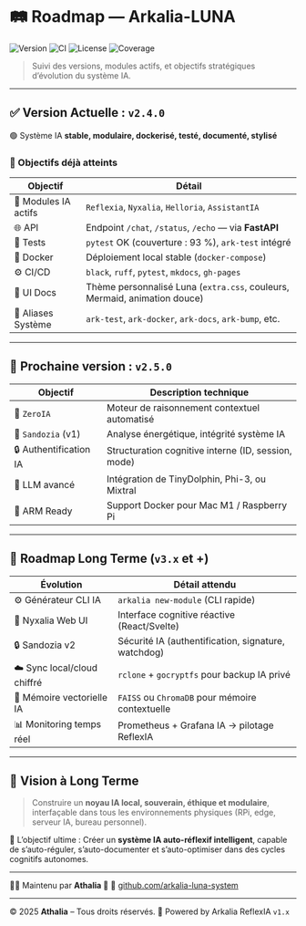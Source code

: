 # 🛤️ Roadmap — Arkalia-LUNA

![Version](https://img.shields.io/badge/version-v2.4.0-blue)
![CI](https://github.com/athalia-siwek/arkalia-luna-pro/actions/workflows/ci.yml/badge.svg)
![License](https://img.shields.io/badge/license-Proprietary-red)
![Coverage](https://img.shields.io/badge/coverage-93%25-brightgreen)

> Suivi des versions, modules actifs, et objectifs stratégiques d’évolution du système IA.

---

## ✅ Version Actuelle : `v2.4.0`

🟢 Système IA **stable, modulaire, dockerisé, testé, documenté, stylisé**

### 🎯 Objectifs déjà atteints

| Objectif | Détail |
|---------|--------|
| 🧠 Modules IA actifs | `Reflexia`, `Nyxalia`, `Helloria`, `AssistantIA` |
| 🌐 API | Endpoint `/chat`, `/status`, `/echo` — via **FastAPI** |
| 🧪 Tests | `pytest` OK (couverture : 93 %), `ark-test` intégré |
| 🐳 Docker | Déploiement local stable (`docker-compose`) |
| ⚙️ CI/CD | `black`, `ruff`, `pytest`, `mkdocs`, `gh-pages` |
| 🎨 UI Docs | Thème personnalisé Luna (`extra.css`, couleurs, Mermaid, animation douce) |
| 🧠 Aliases Système | `ark-test`, `ark-docker`, `ark-docs`, `ark-bump`, etc. |

---

## 🚀 Prochaine version : `v2.5.0`

| Objectif              | Description technique                              |
|------------------------|----------------------------------------------------|
| 🧠 `ZeroIA`            | Moteur de raisonnement contextuel automatisé       |
| 🔋 `Sandozia` (v1)     | Analyse énergétique, intégrité système IA          |
| 🔒 Authentification IA | Structuration cognitive interne (ID, session, mode)|
| 🧠 LLM avancé          | Intégration de TinyDolphin, Phi-3, ou Mixtral      |
| 🌱 ARM Ready           | Support Docker pour Mac M1 / Raspberry Pi          |

---

## 🔭 Roadmap Long Terme (`v3.x` et +)

| Évolution                        | Détail attendu |
|----------------------------------|----------------|
| ⚙️ Générateur CLI IA             | `arkalia new-module` (CLI rapide) |
| 🧠 Nyxalia Web UI               | Interface cognitive réactive (React/Svelte) |
| 🔒 Sandozia v2                  | Sécurité IA (authentification, signature, watchdog) |
| ☁️ Sync local/cloud chiffré     | `rclone` + `gocryptfs` pour backup IA privé |
| 🧠 Mémoire vectorielle IA       | `FAISS` ou `ChromaDB` pour mémoire contextuelle |
| 📊 Monitoring temps réel        | Prometheus + Grafana IA → pilotage ReflexIA |

---

## 🌌 Vision à Long Terme

> Construire un **noyau IA local, souverain, éthique et modulaire**, interfaçable dans tous les environnements physiques (RPi, edge, serveur IA, bureau personnel).

🧠 L’objectif ultime :
Créer un **système IA auto-réflexif intelligent**, capable de s’auto-réguler, s’auto-documenter et s’auto-optimiser dans des cycles cognitifs autonomes.

---

👩‍💻 Maintenu par **Athalia 🌙**
📧 [github.com/arkalia-luna-system](https://github.com/arkalia-luna-system)

---

© 2025 **Athalia** – Tous droits réservés.
🤖 Powered by Arkalia ReflexIA `v1.x`

